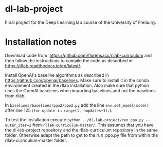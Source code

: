 # dl-lab-project
Final project for the Deep Learning lab course of the University of Freiburg.

# Installation notes

Download code from ​ https://github.com/florensacc/rllab-curriculum and then follow the instructions to compile the code as described in https://rllab.readthedocs.io/en/latest/.

Install OpenAI's baseline algorithms as described in https://github.com/openai/baselines. Make sure to install it in the conda environment created in the rllab installation. Also make sure that python uses the OpenAI baselines when importing baselines and not the baselines from rllab.

In `baselines/baselines/ppo2/ppo2.py` add the line `env.set_model(model)` after line 125 (`for update in range(1, nupdates+1):`).

To test the installation execute `python ../dl-lab-project/run_ppo.py --outer_iter=2` from `rllab-curriculum-master/`. This assumes that you have the dl-lab-project repository and the rllab-curriculum repository in the same folder. Otherwise adapt the path to get to the run_ppo.py file from within the rllab-curriculum-master folder. 








